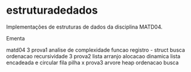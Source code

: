 # estruturadedados
Implementações de estruturas de dados da disciplina MATD04.

Ementa

matd04
3 prova1
analise de complexidade
funcao
registro - struct
busca
ordenacao
recursividade
3 prova2
lista
arranjo
alocacao dinamica
lista encadeada e circular
fila
pilha
x prova3
arvore
heap
ordenacao
busca
